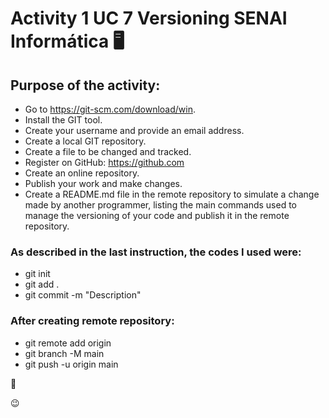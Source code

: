 # Activity 1 UC 7 Versioning SENAI Informática 🖥️

## Purpose of the activity:

+ Go to https://git-scm.com/download/win.
+ Install the GIT tool.
+ Create your username and provide an email address.
+ Create a local GIT repository.
+ Create a file to be changed and tracked.
+ Register on GitHub: https://github.com
+ Create an online repository.
+ Publish your work and make changes.
+ Create a README.md file in the remote repository to simulate a change made by another programmer, listing the main commands used to manage the versioning of your code and publish it in the remote repository.

### As described in the last instruction, the codes I used were:
+ git init
+ git add .
+ git commit -m "Description"

### After creating remote repository:
+ git remote add origin <link>
+ git branch -M main
+ git push -u origin main


🏅

😉
